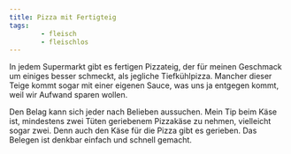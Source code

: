 ```yaml
---
title: Pizza mit Fertigteig
tags:
        - fleisch
        - fleischlos
---
```


In jedem Supermarkt gibt es fertigen Pizzateig, der für meinen Geschmack um einiges besser schmeckt, als jegliche Tiefkühlpizza. Mancher dieser Teige kommt sogar mit einer eigenen Sauce, was uns ja entgegen kommt, weil wir Aufwand sparen wollen.

Den Belag kann sich jeder nach Belieben aussuchen. Mein Tip beim Käse ist, mindestens zwei Tüten geriebenem Pizzakäse zu nehmen, vielleicht sogar zwei. Denn auch den Käse für die Pizza gibt es gerieben. Das Belegen ist denkbar einfach und schnell gemacht.
